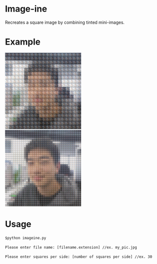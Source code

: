 # Image-ine
Recreates a square image by combining tinted mini-images.

# Example
<img src="https://raw.githubusercontent.com/SambhavS/Image-ine/master/new__anton.jpg" width="50%">
<img src="https://raw.githubusercontent.com/SambhavS/Image-ine/master/new__anton40.jpg" width="50%">

# Usage
`$python imageine.py `


`Please enter file name: [filename.extension] //ex. my_pic.jpg`

`Please enter squares per side: [number of squares per side] //ex. 30`
